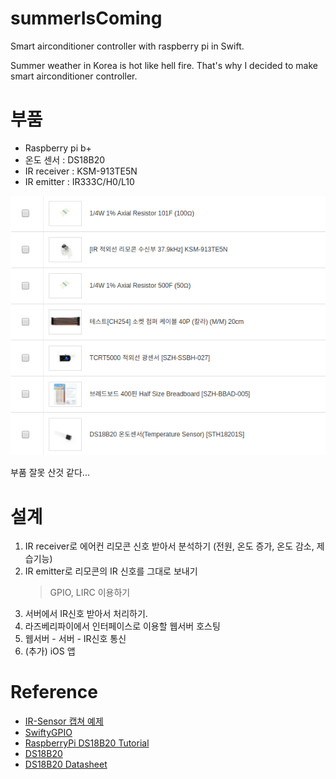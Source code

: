 # summerIsComing
Smart airconditioner controller with raspberry pi in Swift.

Summer weather in Korea is hot like hell fire. That's why I decided to make smart airconditioner controller.

# 부품
- Raspberry pi b+
- 온도 센서 : DS18B20
- IR receiver : KSM-913TE5N
- IR emitter : IR333C/H0/L10

![image1](./Images/requirements.png)

부품 잘못 산것 같다...

# 설계
1. IR receiver로 에어컨 리모콘 신호 받아서 분석하기 (전원, 온도 증가, 온도 감소, 제습기능)
2. IR emitter로 리모콘의 IR 신호를 그대로 보내기
    > GPIO, LIRC 이용하기
3. 서버에서 IR신호 받아서 처리하기.
4. 라즈베리파이에서 인터페이스로 이용할 웹서버 호스팅
5. 웹서버 - 서버 - IR신호 통신
6. (추가) iOS 앱

# Reference
- [IR-Sensor 캡쳐 예제](http://support.thingplus.net/ko/help/code-share.html)  
- [SwiftyGPIO](https://github.com/uraimo/SwiftyGPIO)  
- [RaspberryPi DS18B20 Tutorial](http://www.circuitbasics.com/raspberry-pi-ds18b20-temperature-sensor-tutorial/)  
- [DS18B20](http://www.devicemart.co.kr/goods/view?no=1382718)  
- [DS18B20 Datasheet](https://www.elecrow.com/download/DS18B20.pdf)
